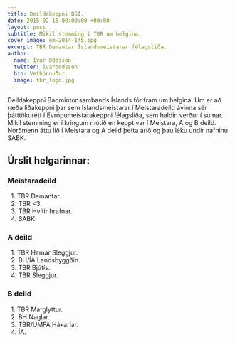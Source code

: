 ```yaml
---
title: Deildakeppni BSÍ.
date: 2015-02-15 00:00:00 +00:00
layout: post
subtitle: Mikil stemming í TBR um helgina.
cover_image: em-2014-145.jpg
excerpt: TBR Demantar Íslandsmeistarar félagsliða.
author:
  name: Ívar Oddsson
  twitter: ivaroddsson
  bio: Vefhönnuður.
  image: tbr_logo.jpg
---
```


Deildakeppni Badmintonsambands Íslands fór fram um helgina. Um er að ræða liðakeppni þar sem Íslandsmeistarar í Meistaradeild ávinna sér þátttökurétt í Evrópumeistarakeppni félagsliða, sem haldin verður í sumar. Mikil stemming er í kringum mótið en keppt var í Meistara, A og B deild. Norðmenn áttu ĺið í Meistara og A deild þetta árið og þau léku undir nafninu SABK.											

## <i class="fa fa-trophy"></i> Úrslit helgarinnar:

### Meistaradeild  
&nbsp;&nbsp;1. TBR Demantar.  
&nbsp;&nbsp;2. TBR <3.  
&nbsp;&nbsp;3. TBR Hvítir hrafnar.  
&nbsp;&nbsp;4. SABK.

### A deild
&nbsp;&nbsp;1. TBR Hamar Sleggjur.  
&nbsp;&nbsp;2. BH/ÍA Landsbyggðin.  
&nbsp;&nbsp;3. TBR Bjútís.  
&nbsp;&nbsp;4. TBR Sleggjur.

### B deild
&nbsp;&nbsp;1. TBR Marglyttur.    
&nbsp;&nbsp;2. BH Naglar.   
&nbsp;&nbsp;3. TBR/UMFA Hákarlar.  
&nbsp;&nbsp;4. ÍA.  
